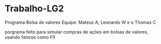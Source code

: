 # Trabalho-LG2
Programa Bolsa de valores
Equipe: Mateus A, Leonardo W e o Thomas C

porgrama feito para simular compras de ações em bolsas de valores, usando fatores como FII
